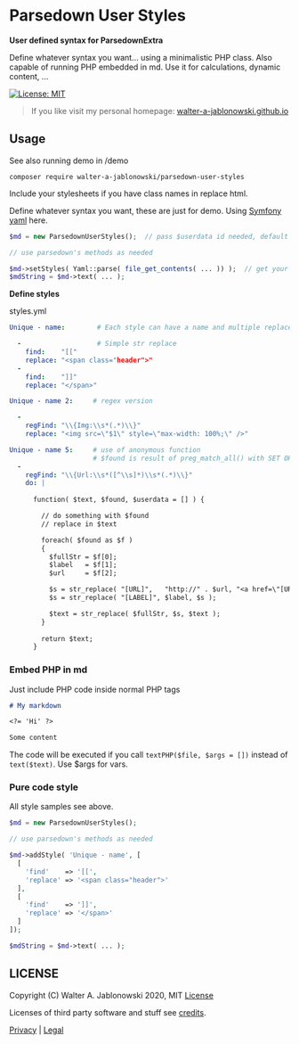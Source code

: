 # Parsedown User Styles

**User defined syntax for ParsedownExtra**

Define whatever syntax you want... using a minimalistic PHP class. Also capable of running PHP embedded in md. Use it for calculations, dynamic content, ...

[![License: MIT](https://img.shields.io/badge/License-MIT-yellow.svg)](https://opensource.org/licenses/MIT)

> If you like visit my personal homepage: [walter-a-jablonowski.github.io](https://walter-a-jablonowski.github.io)


## Usage

See also running demo in /demo

```
composer require walter-a-jablonowski/parsedown-user-styles
```

Include your stylesheets if you have class names in replace html.

Define whatever syntax you want, these are just for demo. Using [Symfony yaml](https://symfony.com/doc/current/components/yaml) here.

```php
$md = new ParsedownUserStyles();  // pass $userdata id needed, default is []

// use parsedown's methods as needed

$md->setStyles( Yaml::parse( file_get_contents( ... )) );  // get your styles.yml
$mdString = $md->text( ... );
```

**Define styles**

styles.yml

```yaml
Unique - name:        # Each style can have a name and multiple replacements

  -                   # Simple str replace
    find:    "[["
    replace: "<span class="header">"
  -
    find:    "]]"
    replace: "</span>"

Unique - name 2:     # regex version

  -
    regFind: "\\{Img:\\s*(.*)\\}"
    replace: "<img src=\"$1\" style=\"max-width: 100%;\" />"

Unique - name 5:     # use of anonymous function
                     # $found is result of preg_match_all() with SET ORDER (no OFFSET CAPTURE)
  -
    regFind: "\\{Url:\\s*([^\\s]*)\\s*(.*)\\}"
    do: |
    
      function( $text, $found, $userdata = [] ) {

        // do something with $found
        // replace in $text

        foreach( $found as $f )
        {
          $fullStr = $f[0];
          $label   = $f[1];
          $url     = $f[2];

          $s = str_replace( "[URL]",   "http://" . $url, "<a href=\"[URL]\">[LABEL]</a>" );
          $s = str_replace( "[LABEL]", $label, $s );

          $text = str_replace( $fullStr, $s, $text );
        }
        
        return $text;
      }
```


### Embed PHP in md

Just include PHP code inside normal PHP tags

```markdown
# My markdown

<?= 'Hi' ?>

Some content
```

The code will be executed if you call `textPHP($file, $args = [])` instead of `text($text)`. Use $args for vars.


### Pure code style

All style samples see above.

```php
$md = new ParsedownUserStyles();

// use parsedown's methods as needed

$md->addStyle( 'Unique - name', [
  [
    'find'    => '[[',
    'replace' => '<span class="header">'
  ],
  [
    'find'    => ']]',
    'replace' => '</span>'
  ]
]);

$mdString = $md->text( ... );
```


## LICENSE

Copyright (C) Walter A. Jablonowski 2020, MIT [License](LICENSE)

Licenses of third party software and stuff see [credits](credits.md).


[Privacy](https://walter-a-jablonowski.github.io/privacy.html) | [Legal](https://walter-a-jablonowski.github.io/imprint.html)
